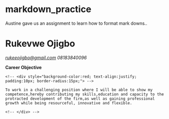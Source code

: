 # markdown_practice
Austine gave us an assignment to learn how to format mark downs..


# Rukevwe Ojigbo

<!-- email and adress details -->
 *rukeeojigbo@gmail.com*   *08183840096* 

 <!-- Some Markdown text with <span style="background-color:blue; padding:5px; border-radius:3px;">some *blue* text</span>.  -->
 __Career Objective__
 ```
 <!-- <div style="background-color:red; text-align:justify; padding:10px; border-radius:15px;"> -->
 
 To work in a challenging position where I will be able to show my competence,hereby contributing my skills,education and capacity to the protracted development of the firm,as well as gaining professional growth while being resourceful, innovative and flexible.

<!-- </div> -->
```

